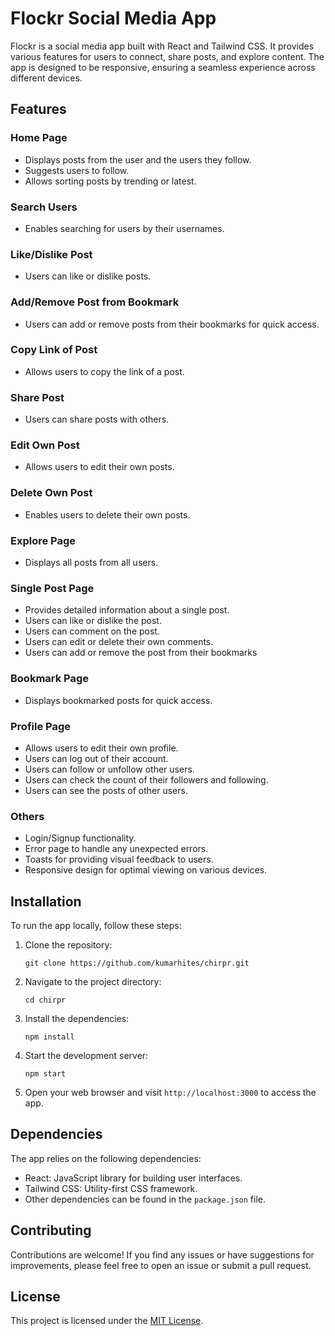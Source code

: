 # Flockr Social Media App

Flockr is a social media app built with React and Tailwind CSS. It provides various features for users to connect, share posts, and explore content. The app is designed to be responsive, ensuring a seamless experience across different devices.

## Features

### Home Page
- Displays posts from the user and the users they follow.
- Suggests users to follow.
- Allows sorting posts by trending or latest.

### Search Users
- Enables searching for users by their usernames.

### Like/Dislike Post
- Users can like or dislike posts.

### Add/Remove Post from Bookmark
- Users can add or remove posts from their bookmarks for quick access.

### Copy Link of Post
- Allows users to copy the link of a post.

### Share Post
- Users can share posts with others.

### Edit Own Post
- Allows users to edit their own posts.

### Delete Own Post
- Enables users to delete their own posts.

### Explore Page
- Displays all posts from all users.

### Single Post Page
- Provides detailed information about a single post.
- Users can like or dislike the post.
- Users can comment on the post.
- Users can edit or delete their own comments.
- Users can add or remove the post from their bookmarks

### Bookmark Page
- Displays bookmarked posts for quick access.

### Profile Page
- Allows users to edit their own profile.
- Users can log out of their account.
- Users can follow or unfollow other users.
- Users can check the count of their followers and following.
- Users can see the posts of other users.

### Others
- Login/Signup functionality.
- Error page to handle any unexpected errors.
- Toasts for providing visual feedback to users.
- Responsive design for optimal viewing on various devices.

## Installation

To run the app locally, follow these steps:

1. Clone the repository:

   ```shell
   git clone https://github.com/kumarhites/chirpr.git
   ```

2. Navigate to the project directory:

   ```shell
   cd chirpr
   ```

3. Install the dependencies:

   ```shell
   npm install
   ```

4. Start the development server:

   ```shell
   npm start
   ```

5. Open your web browser and visit `http://localhost:3000` to access the app.

## Dependencies

The app relies on the following dependencies:

- React: JavaScript library for building user interfaces.
- Tailwind CSS: Utility-first CSS framework.
- Other dependencies can be found in the `package.json` file.

## Contributing

Contributions are welcome! If you find any issues or have suggestions for improvements, please feel free to open an issue or submit a pull request.

## License

This project is licensed under the [MIT License](LICENSE).

